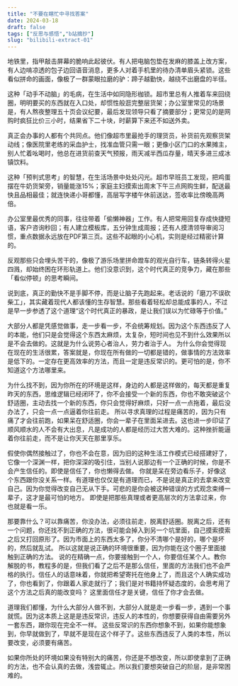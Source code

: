 ```yaml
---
title: "不要在瞎忙中寻找答案"
date: 2024-03-18
draft: false
tags: ["反思与感悟","b站摘抄"]
slug: "bilibili-extract-01"
---
```




地铁里，指甲敲击屏幕的脆响此起彼伏。有人把电脑包垫在发麻的膝盖上改方案，有人边啃凉透的包子边回语音消息，更多人对着手机里的待办清单眉头紧锁。这些看似拼命的画面，像极了一群蒙眼拉磨的驴：蹄子越勤快，越绕不出磨盘的半径。

这种「动手不动脑」的毛病，在生活中如同隐形枷锁。超市里总有人推着车来回绕圈，明明要买的东西就在入口处，却惯性般逛完整层货架；办公室里常见的场景是，有人熬夜整理五十页会议纪要，最后发现领导只看了摘要部分；更常见的是网购时疯狂比价三小时，结果省下二十块，时薪算下来还不如送外卖。

真正会办事的人都有个共同点。他们像超市里最抢手的理货员，补货前先观察货架动线；像医院里老练的采血护士，找准血管只需一眼；更像小区门口的水果摊主，别人忙着吆喝时，他总在进货前查天气预报，雨天减半西瓜存量，晴天多进三成冰镇饮料。

这种「预判式思考」的智慧，在生活场景中处处闪光。超市早班员工发现，把鸡蛋摆在牛奶货架旁，销量能涨15%；家庭主妇摸索出周末下午三点网购生鲜，配送最快且品相最佳；就连快递小哥都懂，高层写字楼午休前送达，签收率比傍晚高两倍。

办公室里最优秀的同事，往往带着「偷懒神器」工作。有人把常用回复存成快捷短语，客户咨询秒回；有人建立模板库，五分钟生成周报；还有人摸清领导审阅习惯，重点数据永远放在PDF第三页。这些不起眼的小心机，实则是经过精密计算的。

反观那些只会埋头苦干的，像极了游乐场里拼命蹬车的观光自行车，链条转得火星四溅，却始终困在环形轨道上。他们没意识到，这个时代真正的竞争力，藏在那些「看似停顿」的思考瞬间。

说到底，真正的勤快不是手脚不停，而是让脑子先跑起来。老话说的「磨刀不误砍柴工」，其实藏着现代人都该懂的生存智慧。那些看着轻松却总能成事的人，不过是早一步参透了这个道理“这个时代真正的暴政，是让我们误以为忙碌等于价值。”

大部分人都是凭感觉做事，走一步看一步，不会统筹规划。因为这个东西违反了人的本能，他们只是会觉得这个东西太麻烦，太复杂，短时间也见不到什么效果所以是不会去做的。这就是为什么说劳心者治人，劳力者治于人。
为什么你会觉得现在现在的生活很累，答案就是，你现在所有做的一切都是错的，做事情的方法效率是低下的。一定存在更高效率的方法，而且一定是违反常识的。更可怕的是，你不知道这个方法哪里来。

为什么找不到，因为你所在的环境是这样，身边的人都是这样做的，每天都是重复昨天的东西，思维逻辑已经闭环了，你不会接受一个新的东西，你也不敢突破这个舒适圈，主动去找一个新的东西，你只会觉得好麻烦，只好一点一点拖着，最后没办法了，只会一点一点逼着你往前走。
所以寻求真理的过程是痛苦的，因为只有痛了才会往前跑，如果呆在舒适圈，你会一辈子在里面呆进去。这也进一步印证了顺风顺水的人不会有大出息，凡是成功的人都是经历过大苦大难的。这种挫折能逼着你往前走，而不是让你天天在那里享乐。

假使你偶然接触过了，你也不会在意，因为旧的这种生活工作模式已经搭建好了，它像一个深渊一样，把你深深的吸引住，当别人说那边有一个正确的时候，你是不会产生信任的。即使是信任了，你也懒得去做。
你就是呆在旁边看乐子，好像这个东西跟你没关系一样。有道理也仅仅是有道理而已，不是说是真正的去拿来改变自己。因为你觉得改变自己无从下手。可悲的是你会被这种错误的方式观念束缚一辈子，这才是最可怕的地方。
即使是把那些真理或者更高层次的方法拿过来，你也就是看一乐。

那要靠什么？可以靠痛苦，你没办法，必须往前走，脱离舒适圈。脱离之后，还有一个问题，你还找不到正确的方法，很可能会掉入到另一个坑里面，自己摸索摸索之后又打回原形了。因为市面上的东西太多了，你分不清哪个是好的，哪个是坏的，然后就乱试。
所以这就是说正确的环境很重要，因为你能在这个圈子里面接触到正确的方法。
说的在精确一点，你要接触到一个人，你要信任某个人。教你解脱的书，教程多的是，但我们看了之后不是那么信任，里面的方法我们也不会严格的执行。信任人的话意味着，你就把希望寄托在他身上了，而且这个人确实成功了，你也看到了，你跟着人家走就行了；我们是对书籍持怀疑态度的，会思考用了这个方法之后真的能改变吗？
这里面信任才是关键，信任了你才会去做。

道理我们都懂，为什么大部分人做不到，大部分人就是走一步看一步，遇到一个事就慌。因为这本质上这是是违反常识，违反人的本性的，你想要获得自由需要另外一套东西，跟你现在完全不一样。
这些反常识的东西你想象不到，如果你能想象到，你早就做到了，早就不是现在这个样子了。这些东西违反了人类的本性，所以要改变，必须要有痛苦。

如果你所处的环境如果没有特别大的痛苦，你还是不想改变，所以即使拿到了正确的方法，也不会认真的去做，浅尝辄止。所以我们要想突破自己的阶层，是非常困难的。


